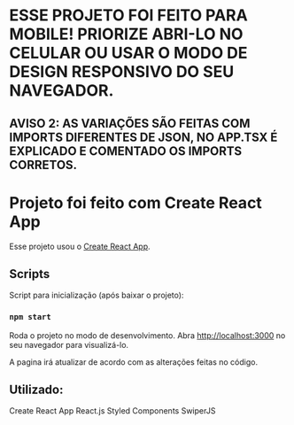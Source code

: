 # ESSE PROJETO FOI FEITO PARA MOBILE! PRIORIZE ABRI-LO NO CELULAR OU USAR O MODO DE DESIGN RESPONSIVO DO SEU NAVEGADOR.
## AVISO 2: AS VARIAÇÕES SÃO FEITAS COM IMPORTS DIFERENTES DE JSON, NO APP.TSX É EXPLICADO E COMENTADO OS IMPORTS CORRETOS.

# Projeto foi feito com Create React App

Esse projeto usou o [Create React App](https://github.com/facebook/create-react-app).


## Scripts

Script para inicialização (após baixar o projeto):

### `npm start`

Roda o projeto no modo de desenvolvimento.
Abra [http://localhost:3000](http://localhost:3000) no seu navegador para visualizá-lo.

A pagina irá atualizar de acordo com as alterações feitas no código.

## Utilizado:

Create React App
React.js
Styled Components
SwiperJS
